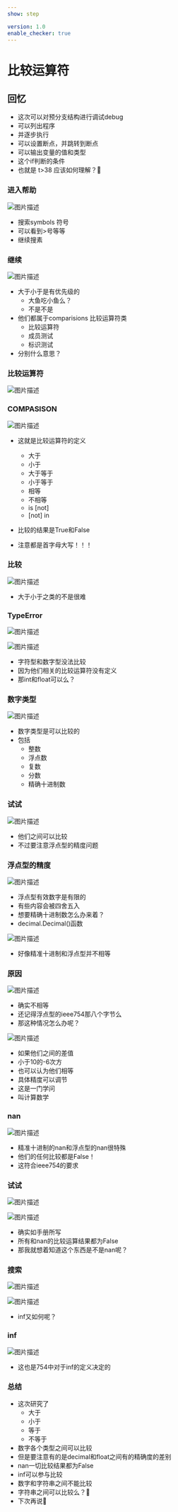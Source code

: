```yaml
---
show: step

version: 1.0
enable_checker: true
---
```


# 比较运算符
## 回忆

- 这次可以对预分支结构进行调试debug
- 可以列出程序
- 并逐步执行
- 可以设置断点，并跳转到断点
- 可以输出变量的值和类型
- 这个if判断的条件
- 也就是 t>38 应该如何理解？🤔

### 进入帮助

![图片描述](https://doc.shiyanlou.com/courses/uid1190679-20210917-1631871939241)

- 搜索symbols 符号
- 可以看到>号等等
- 继续搜素

### 继续


![图片描述](https://doc.shiyanlou.com/courses/uid1190679-20210917-1631872146602)

- 大于小于是有优先级的
	- 大鱼吃小鱼么？
	- 不是不是
- 他们都属于comparisions 比较运算符类
	- 比较运算符
	- 成员测试
	- 标识测试
- 分别什么意思？

### 比较运算符

![图片描述](https://doc.shiyanlou.com/courses/uid1190679-20210917-1631872522826)

### COMPASISON

![图片描述](https://doc.shiyanlou.com/courses/uid1190679-20210917-1631877185629)

- 这就是比较运算符的定义
	- 大于
	- 小于
	- 大于等于
	- 小于等于
	- 相等
	- 不相等
	- is [not]
	- [not] in

- 比较的结果是True和False
- 注意都是首字母大写！！！

### 比较

![图片描述](https://doc.shiyanlou.com/courses/uid1190679-20210917-1631877348895)

- 大于小于之类的不是很难

### TypeError

![图片描述](https://doc.shiyanlou.com/courses/uid1190679-20210917-1631877526705)

![图片描述](https://doc.shiyanlou.com/courses/uid1190679-20210917-1631879735333)

- 字符型和数字型没法比较
- 因为他们相关的比较运算符没有定义
- 那int和float可以么？

### 数字类型

![图片描述](https://doc.shiyanlou.com/courses/uid1190679-20210917-1631879848597)

- 数字类型是可以比较的
- 包括
	- 整数
	- 浮点数
	- 复数
	- 分数
	- 精确十进制数

### 试试

![图片描述](https://doc.shiyanlou.com/courses/uid1190679-20210917-1631880098942)

- 他们之间可以比较
- 不过要注意浮点型的精度问题

### 浮点型的精度

![图片描述](https://doc.shiyanlou.com/courses/uid1190679-20211003-1633272060349)

- 浮点型有效数字是有限的
- 有些内容会被四舍五入
- 想要精确十进制数怎么办来着？
- decimal.Decimal()函数

![图片描述](https://doc.shiyanlou.com/courses/uid1190679-20210917-1631880899474)

- 好像精准十进制和浮点型并不相等

### 原因 

![图片描述](https://doc.shiyanlou.com/courses/uid1190679-20210917-1631881010583)

- 确实不相等
- 还记得浮点型的ieee754那八个字节么
- 那这种情况怎么办呢？

![图片描述](https://doc.shiyanlou.com/courses/uid1190679-20210917-1631881168234)

- 如果他们之间的差值
- 小于10的-6次方
- 也可以认为他们相等
- 具体精度可以调节
- 这是一门学问
- 叫计算数学

### nan

![图片描述](https://doc.shiyanlou.com/courses/uid1190679-20210917-1631881993533)

- 精准十进制的nan和浮点型的nan很特殊
- 他们的任何比较都是False！
- 这符合ieee754的要求
### 试试

![图片描述](https://doc.shiyanlou.com/courses/uid1190679-20210917-1631882178011)

![图片描述](https://doc.shiyanlou.com/courses/uid1190679-20210917-1631882185365)

- 确实如手册所写
- 所有和nan的比较运算结果都为False
- 那我就想着知道这个东西是不是nan呢？

### 搜索

![图片描述](https://doc.shiyanlou.com/courses/uid1190679-20210917-1631888007502)

![图片描述](https://doc.shiyanlou.com/courses/uid1190679-20210917-1631888015766)

- inf又如何呢？

### inf

![图片描述](https://doc.shiyanlou.com/courses/uid1190679-20210917-1631882486234)

- 这也是754中对于inf的定义决定的

### 总结 
- 这次研究了
	- 大于
	- 小于
	- 等于
	- 不等于
- 数字各个类型之间可以比较
- 但是要注意有的是decimal和float之间有的精确度的差别
- nan一切比较结果都为False
- inf可以参与比较
- 数字和字符串之间不能比较
- 字符串之间可以比较么？🤔
- 下次再说👋